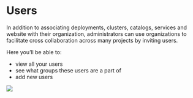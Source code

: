 # Users

In addition to associating deployments, clusters, catalogs, services and website with their organization, administrators can use organizations to facilitate cross collaboration across many projects by inviting users.

Here you’ll be able to:

- view all your users
- see what groups these users are a part of
- add new users

<a href="../../images/users-home-lg.jpg" target="_blank"><img src="../../images/users-home.jpg" style="margin: auto; display: block"></a>
